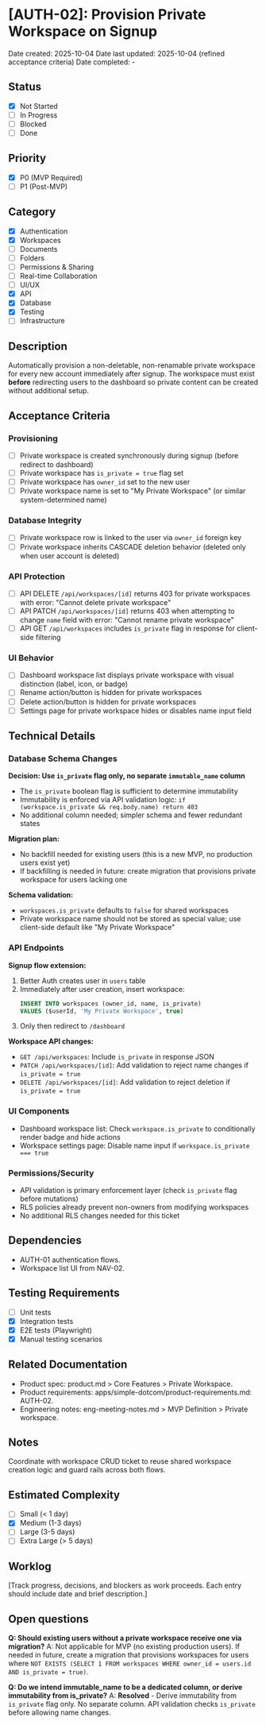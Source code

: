 # [AUTH-02]: Provision Private Workspace on Signup

Date created: 2025-10-04
Date last updated: 2025-10-04 (refined acceptance criteria)
Date completed: -

## Status

- [x] Not Started
- [ ] In Progress
- [ ] Blocked
- [ ] Done

## Priority

- [x] P0 (MVP Required)
- [ ] P1 (Post-MVP)

## Category

- [x] Authentication
- [x] Workspaces
- [ ] Documents
- [ ] Folders
- [ ] Permissions & Sharing
- [ ] Real-time Collaboration
- [ ] UI/UX
- [x] API
- [x] Database
- [x] Testing
- [ ] Infrastructure

## Description

Automatically provision a non-deletable, non-renamable private workspace for every new account immediately after signup. The workspace must exist **before** redirecting users to the dashboard so private content can be created without additional setup.

## Acceptance Criteria

### Provisioning
- [ ] Private workspace is created synchronously during signup (before redirect to dashboard)
- [ ] Private workspace has `is_private = true` flag set
- [ ] Private workspace has `owner_id` set to the new user
- [ ] Private workspace name is set to "My Private Workspace" (or similar system-determined name)

### Database Integrity
- [ ] Private workspace row is linked to the user via `owner_id` foreign key
- [ ] Private workspace inherits CASCADE deletion behavior (deleted only when user account is deleted)

### API Protection
- [ ] API DELETE `/api/workspaces/[id]` returns 403 for private workspaces with error: "Cannot delete private workspace"
- [ ] API PATCH `/api/workspaces/[id]` returns 403 when attempting to change `name` field with error: "Cannot rename private workspace"
- [ ] API GET `/api/workspaces` includes `is_private` flag in response for client-side filtering

### UI Behavior
- [ ] Dashboard workspace list displays private workspace with visual distinction (label, icon, or badge)
- [ ] Rename action/button is hidden for private workspaces
- [ ] Delete action/button is hidden for private workspaces
- [ ] Settings page for private workspace hides or disables name input field

## Technical Details

### Database Schema Changes

**Decision: Use `is_private` flag only, no separate `immutable_name` column**
- The `is_private` boolean flag is sufficient to determine immutability
- Immutability is enforced via API validation logic: `if (workspace.is_private && req.body.name) return 403`
- No additional column needed; simpler schema and fewer redundant states

**Migration plan:**
- No backfill needed for existing users (this is a new MVP, no production users exist yet)
- If backfilling is needed in future: create migration that provisions private workspace for users lacking one

**Schema validation:**
- `workspaces.is_private` defaults to `false` for shared workspaces
- Private workspace name should not be stored as special value; use client-side default like "My Private Workspace"

### API Endpoints

**Signup flow extension:**
1. Better Auth creates user in `users` table
2. Immediately after user creation, insert workspace:
   ```sql
   INSERT INTO workspaces (owner_id, name, is_private)
   VALUES ($userId, 'My Private Workspace', true)
   ```
3. Only then redirect to `/dashboard`

**Workspace API changes:**
- `GET /api/workspaces`: Include `is_private` in response JSON
- `PATCH /api/workspaces/[id]`: Add validation to reject name changes if `is_private = true`
- `DELETE /api/workspaces/[id]`: Add validation to reject deletion if `is_private = true`

### UI Components

- Dashboard workspace list: Check `workspace.is_private` to conditionally render badge and hide actions
- Workspace settings page: Disable name input if `workspace.is_private === true`

### Permissions/Security

- API validation is primary enforcement layer (check `is_private` flag before mutations)
- RLS policies already prevent non-owners from modifying workspaces
- No additional RLS changes needed for this ticket

## Dependencies

- AUTH-01 authentication flows.
- Workspace list UI from NAV-02.

## Testing Requirements

- [ ] Unit tests
- [x] Integration tests
- [x] E2E tests (Playwright)
- [x] Manual testing scenarios

## Related Documentation

- Product spec: product.md > Core Features > Private Workspace.
- Product requirements: apps/simple-dotcom/product-requirements.md: AUTH-02.
- Engineering notes: eng-meeting-notes.md > MVP Definition > Private workspace.

## Notes

Coordinate with workspace CRUD ticket to reuse shared workspace creation logic and guard rails across both flows.

## Estimated Complexity

- [ ] Small (< 1 day)
- [x] Medium (1-3 days)
- [ ] Large (3-5 days)
- [ ] Extra Large (> 5 days)

## Worklog

[Track progress, decisions, and blockers as work proceeds. Each entry should include date and brief description.]

## Open questions

**Q: Should existing users without a private workspace receive one via migration?**
A: Not applicable for MVP (no existing production users). If needed in future, create a migration that provisions workspaces for users where `NOT EXISTS (SELECT 1 FROM workspaces WHERE owner_id = users.id AND is_private = true)`.

**Q: Do we intend immutable_name to be a dedicated column, or derive immutability from is_private?**
A: **Resolved** - Derive immutability from `is_private` flag only. No separate column. API validation checks `is_private` before allowing name changes.
